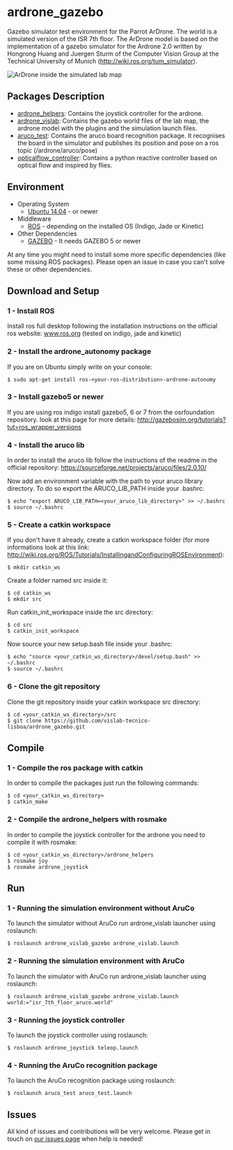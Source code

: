 # ardrone_gazebo
Gazebo simulator test environment for the Parrot ArDrone. The world is a simulated version of the ISR 7th floor. The ArDrone model is based on the implementation of a gazebo simulator for the Ardrone 2.0 written by Hongrong Huang and Juergen Sturm of the Computer Vision Group at the Technical University of Munich (http://wiki.ros.org/tum_simulator). 

![ArDrone inside the simulated lab map](images/ardrone_simulator.jpg)

## Packages Description

* [ardrone_helpers](ardrone_helpers): Contains the joystick controller for the ardrone.
* [ardrone_vislab](ardrone_vislab): Contains the gazebo world files of the lab map, the ardrone model with the plugins and the simulation launch files.
* [aruco_test](aruco_test): Contains the aruco board recognition package. It recognises the board in the simulator and publishes its position and pose on a ros topic (/ardrone/aruco/pose)
* [opticalflow_controller](opticalflow_controller): Contains a python reactive controller based on optical flow and inspired by flies.

## Environment

* Operating System
  * [Ubuntu 14.04](http://releases.ubuntu.com/trusty/) - or newer
* Middleware
  * [ROS](http://www.ros.org/) - depending on the installed OS (Indigo, Jade or Kinetic)
* Other Dependencies
  * [GAZEBO](http://gazebosim.org/) - It needs GAZEBO 5 or newer

At any time you might need to install some more specific dependencies (like some missing ROS packages). Please open an issue in case you can't solve these or other dependencies.

## Download and Setup

### 1 - Install ROS
Install ros full desktop following the installation instructions on the official ros website: www.ros.org (tested on indigo, jade and kinetic)

### 2 - Install the ardrone_autonomy package
If you are on Ubuntu simply write on your console:

    $ sudo apt-get install ros-<your-ros-distribution>-ardrone-autonomy

### 3 - Install gazebo5 or newer
If you are using ros indigo install gazebo5, 6 or 7 from the osrfoundation repository. look at this page for more details: http://gazebosim.org/tutorials?tut=ros_wrapper_versions

### 4 - Install the aruco lib
In order to install the aruco lib follow the instructions of the readme in the official repository:
https://sourceforge.net/projects/aruco/files/2.0.10/

Now add an environment variable with the path to your aruco library directory. To do so export the ARUCO_LIB_PATH inside your .bashrc:

    $ echo "export ARUCO_LIB_PATH=<your_aruco_lib_directory>" >> ~/.bashrc
    $ source ~/.bashrc

### 5 - Create a catkin workspace
If you don't have it already, create a catkin workspace folder (for more informations look at this link: http://wiki.ros.org/ROS/Tutorials/InstallingandConfiguringROSEnvironment):

    $ mkdir catkin_ws

Create a folder named src inside it:

    $ cd catkin_ws
    $ mkdir src

Run catkin_init_workspace inside the src directory:

    $ cd src
    $ catkin_init_workspace

Now source your new setup.bash file inside your .bashrc:

    $ echo "source <your_catkin_ws_directory>/devel/setup.bash" >> ~/.bashrc
    $ source ~/.bashrc


### 6 - Clone the git repository
Clone the git repository inside your catkin workspace src directory:

    $ cd <your_catkin_ws_directory>/src
    $ git clone https://github.com/vislab-tecnico-lisboa/ardrone_gazebo.git

## Compile

### 1 - Compile the ros package with catkin
In order to compile the packages just run the following commands:

    $ cd <your_catkin_ws_directory>
    $ catkin_make

### 2 - Compile the ardrone_helpers with rosmake
In order to compile the joystick controller for the ardrone you need to compile it with rosmake:

    $ cd <your_catkin_ws_directory>/ardrone_helpers
    $ rosmake joy
    $ rosmake ardrone_joystick

## Run

### 1 - Running the simulation environment without AruCo
To launch the simulator without AruCo run ardrone_vislab launcher using roslaunch:

    $ roslaunch ardrone_vislab_gazebo ardrone_vislab.launch

### 2 - Running the simulation environment with AruCo
To launch the simulator with AruCo run ardrone_vislab launcher using roslaunch:

    $ roslaunch ardrone_vislab_gazebo ardrone_vislab.launch world:="isr_7th_floor_aruco.world"

### 3 - Running the joystick controller
To launch the joystick controller using roslaunch:

    $ roslaunch ardrone_joystick teleop.launch

### 4 - Running the AruCo recognition package
To launch the AruCo recognition package using roslaunch:

    $ roslaunch aruco_test aruco_test.launch

## Issues

All kind of issues and contributions will be very welcome. Please get in touch on [our issues page](https://github.com/vislab-tecnico-lisboa/ardrone_gazebo/issues) when help is needed!

